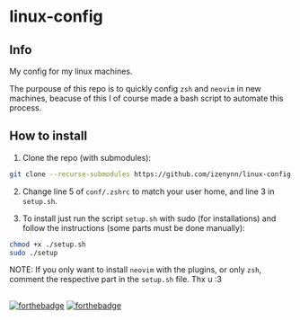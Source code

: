 # linux-config

## Info

My config for my linux machines.

The purpouse of this repo is to quickly config `zsh` and `neovim` in new machines, beacuse of this I of course made a bash script to automate this process.

## How to install

1. Clone the repo (with submodules):
```sh
git clone --recurse-submodules https://github.com/izenynn/linux-config.git
```

2. Change line 5 of `conf/.zshrc` to match your user home, and line 3 in `setup.sh`.

3. To install just run the script `setup.sh` with sudo (for installations) and follow the instructions (some parts must be done manually):
```sh
chmod +x ./setup.sh
sudo ./setup
```

NOTE: If you only want to install `neovim` with the plugins, or only `zsh`, comment the respective part in the `setup.sh` file. Thx u :3

##
[![forthebadge](https://forthebadge.com/images/badges/0-percent-optimized.svg)](https://forthebadge.com)
[![forthebadge](https://forthebadge.com/images/badges/works-on-my-machine.svg)](https://forthebadge.com)
